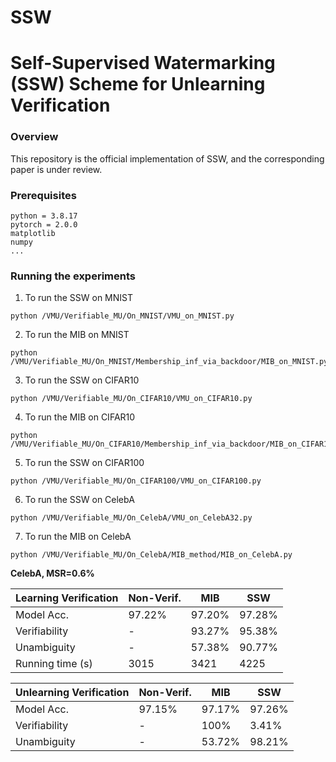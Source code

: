 # SSW

# Self-Supervised Watermarking (SSW) Scheme for Unlearning Verification


### Overview
This repository is the official implementation of SSW, and the corresponding paper is under review.

### Prerequisites

```
python = 3.8.17
pytorch = 2.0.0
matplotlib
numpy
...
```


### Running the experiments

1. To run the SSW on MNIST
```
python /VMU/Verifiable_MU/On_MNIST/VMU_on_MNIST.py 
```
2. To run the MIB on MNIST
```
python /VMU/Verifiable_MU/On_MNIST/Membership_inf_via_backdoor/MIB_on_MNIST.py 
```

3. To run the SSW on CIFAR10
```
python /VMU/Verifiable_MU/On_CIFAR10/VMU_on_CIFAR10.py 
```

4. To run the MIB on CIFAR10
```
python /VMU/Verifiable_MU/On_CIFAR10/Membership_inf_via_backdoor/MIB_on_CIFAR10.py
```

5. To run the SSW on CIFAR100
```
python /VMU/Verifiable_MU/On_CIFAR100/VMU_on_CIFAR100.py 
```

6. To run the SSW on CelebA
```
python /VMU/Verifiable_MU/On_CelebA/VMU_on_CelebA32.py 
```

7. To run the MIB on CelebA
```
python /VMU/Verifiable_MU/On_CelebA/MIB_method/MIB_on_CelebA.py
```


**CelebA, MSR=0.6%**

| Learning Verification | Non-Verif. | MIB       | SSW   |
| --------------------- | -----------| ----------| ------ |
| Model Acc.            | 97.22%     | 97.20%    | 97.28% |
| Verifiability         | -          | 93.27%    | 95.38% |
| Unambiguity           | -          | 57.38%    | 90.77% |
| Running time (s)      | 3015       |  3421     | 4225   |

| Unlearning Verification | Non-Verif. | MIB          | SSW    |
| ----------------------- | -----------| ------------ | ------  |
| Model Acc.              | 97.15%     | 97.17%       | 97.26%  |
| Verifiability           | -          | 100%         | 3.41%   |
| Unambiguity             | -          | 53.72%       | 98.21%  |

